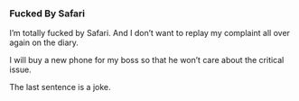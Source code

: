 ### Fucked By Safari
I’m totally fucked by Safari. And I don’t want to replay my complaint all over again on the diary.

I will buy a new phone for my boss so that he won’t care about the critical issue.

The last sentence is a joke.
